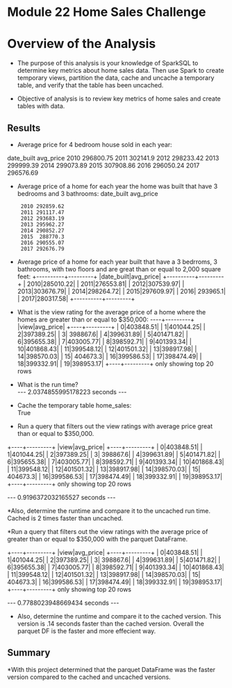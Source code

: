 # Module 22 Home Sales Challenge
# Overview of the Analysis

* The purpose of this analysis is your knowledge of SparkSQL to determine key metrics about home sales data. Then use Spark to create temporary views, partition the data, cache and uncache a temporary table, and verify that the table has been uncached.

* Objective of analysis is to review key metrics of home sales and create tables with data.

## Results
* Average price for 4 bedroom house sold in each year:

 date_built avg_price
       2010 296800.75 
       2011  302141.9
       2012 298233.42
       2013 299999.39
       2014 299073.89
       2015 307908.86
       2016 296050.24
       2017 296576.69


* Average price of a home for each year the home was built that have 3 bedrooms and 3 bathrooms: 
 date_built avg_price 

       2010 292859.62 
       2011 291117.47 
       2012 293683.19
       2013 295962.27
       2014 290852.27
       2015  288770.3
       2016 290555.07
       2017 292676.79


* Average price of a home for each year built that have a 3 bedrroms, 3 bathrooms, with two floors and are great than or equal to 2,000 square feet:
+----------+---------+
|date_built|avg_price|
+----------+---------+
|      2010|285010.22|
|      2011|276553.81|
|      2012|307539.97|
|      2013|303676.79|
|      2014|298264.72|
|      2015|297609.97|
|      2016| 293965.1|
|      2017|280317.58|
+----------+---------+

* What is the view rating for the average price of a home where the homes are greater than or equal to $350,000:
----+---------+
|view|avg_price|
+----+---------+
|   0|403848.51|
|   1|401044.25|
|   2|397389.25|
|   3| 398867.6|
|   4|399631.89|
|   5|401471.82|
|   6|395655.38|
|   7|403005.77|
|   8|398592.71|
|   9|401393.34|
|  10|401868.43|
|  11|399548.12|
|  12|401501.32|
|  13|398917.98|
|  14|398570.03|
|  15| 404673.3|
|  16|399586.53|
|  17|398474.49|
|  18|399332.91|
|  19|398953.17|
+----+---------+
only showing top 20 rows
* What is the run time?  
--- 2.0374855995178223 seconds ---

* Cache the temporary table home_sales:  
True

* Run a query that filters out the view ratings with average price great than or equal to $350,000.  

+----+---------+
|view|avg_price|
+----+---------+
|   0|403848.51|
|   1|401044.25|
|   2|397389.25|
|   3| 398867.6|
|   4|399631.89|
|   5|401471.82|
|   6|395655.38|
|   7|403005.77|
|   8|398592.71|
|   9|401393.34|
|  10|401868.43|
|  11|399548.12|
|  12|401501.32|
|  13|398917.98|
|  14|398570.03|
|  15| 404673.3|
|  16|399586.53|
|  17|398474.49|
|  18|399332.91|
|  19|398953.17|
+----+---------+
only showing top 20 rows

--- 0.9196372032165527 seconds ---

*Also, determine the runtime and compare it to the uncached run time. 
Cached is 2 times faster than uncached.

*Run a query that filters out the view ratings with the average price of greater than or equal to $350,000 with the parquet DataFrame.  

+----+---------+
|view|avg_price|
+----+---------+
|   0|403848.51|
|   1|401044.25|
|   2|397389.25|
|   3| 398867.6|
|   4|399631.89|
|   5|401471.82|
|   6|395655.38|
|   7|403005.77|
|   8|398592.71|
|   9|401393.34|
|  10|401868.43|
|  11|399548.12|
|  12|401501.32|
|  13|398917.98|
|  14|398570.03|
|  15| 404673.3|
|  16|399586.53|
|  17|398474.49|
|  18|399332.91|
|  19|398953.17|
+----+---------+
only showing top 20 rows

--- 0.7788023948669434 seconds ---
* Also, determine the runtime and compare it to the cached version.
This version is .14 seconds faster than the cached version.  Overall the parquet DF is the faster and more effecient way.

## Summary
*With this project determined that the parquet DataFrame was the faster version compared to the cached and uncached versions.  
  

